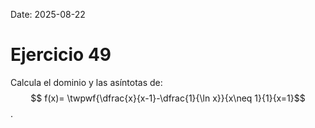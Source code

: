 Date: 2025-08-22

# Ejercicio 49

 
Calcula el dominio y las asíntotas de:  $$ f(x)= \twpwf{\dfrac{x}{x-1}-\dfrac{1}{\ln x}}{x\neq 1}{1}{x=1}$$  .
